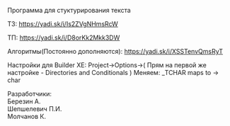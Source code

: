 Программа для стуктурирования текста

ТЗ: https://yadi.sk/i/Is2ZVgNHmsRcW

ТП: https://yadi.sk/i/D8orKk2Mkk3DW

Алгоритмы(Постоянно дополняются): https://yadi.sk/i/XSSTenvQmsRyT


Настройки для Builder XE:
Project->Options->( Прям на первой же настройке - Directories and Conditionals ) 
Меняем: _TCHAR maps to -> char

Разработчики:  
Березин А.  
Шепшелевич П.И.  
Молчанов К.  
